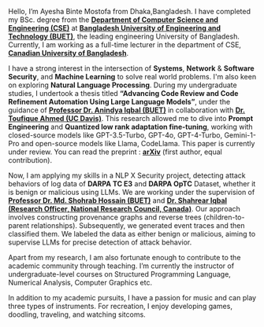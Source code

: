 Hello, I’m Ayesha Binte Mostofa from Dhaka,Bangladesh. I have completed my BSc. degree from the **[Department of Computer Science and Engineering (CSE)](https://cse.buet.ac.bd/)** at **[Bangladesh University of Engineering and Technology (BUET)](https://www.buet.ac.bd/web/#/)**, the leading engineering University of Bangladesh. Currently, I am working as a full-time lecturer in the department of CSE, **[Canadian University of Bangladesh](https://www.cub.edu.bd)**. 

I have a strong interest in the intersection of **Systems**, **Network** & **Software Security**, and **Machine Learning** to solve real world problems. I'm also keen on exploring **Natural Language Processing**. During my undergraduate studies, I undertook a thesis titled **“Advancing Code Review and Code Refinement Automation Using Large Language Models”**, under the guidance of **[Professor Dr. Anindya Iqbal (BUET)](https://scholar.google.com/citations?user=jAuiNFgAAAAJ&hl=en)** in collaboration with **[Dr. Toufique Ahmed (UC Davis)](https://toufiqueparag.github.io/toufique.github.io/)**. This research allowed me to dive into **Prompt Engineering** and **Quantized low rank adaptation fine-tuning**, working with closed-source models like GPT-3.5-Turbo, GPT-4o, GPT-4-Turbo, Gemini-1-Pro and open-source models like Llama, CodeLlama. This paper is currently under review. You can read the preprint : **[arXiv](https://arxiv.org/abs/2411.10129)** (first author, equal contribution).

Now, I am applying my skills in a NLP X Security project, detecting attack behaviors of log data of **DARPA TC E3** and **DARPA OpTC** Dataset, whether it is benign or malicious using LLMs. We are working under the supervision of **[Professor Dr. Md. Shohrab Hossain (BUET)](https://scholar.google.com/citations?user=y89HApwAAAAJ&hl=en)** and **[Dr. Shahrear Iqbal (Research Officer, National Research Council, Canada)](https://scholar.google.ca/citations?user=cXS5b4sAAAAJ&hl=en)**. Our approach involves constructing provenance graphs and reverse trees (children-to-parent relationships). Subsequently, we generated event traces and then classified them. We labeled the data as either benign or malicious, aiming to supervise LLMs for precise detection of attack behavior. 

Apart from my research, I am also fortunate enough to contribute to the academic community through teaching. I’m currently the instructor of undergraduate-level courses on Structured Programming Language, Numerical Analysis, Computer Graphics etc. 

In addition to my academic pursuits, I have a passion for music and can play three types of instruments. For recreation, I enjoy developing games, doodling, traveling, and watching sitcoms. 

